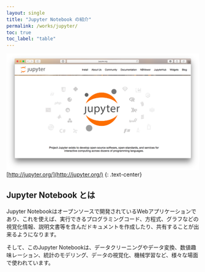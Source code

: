 ```yaml
---
layout: single
title: "Jupyter Notebook の紹介"
permalink: /works/jupyter/
toc: true
toc_label: "table"
---
```


![jupyter_ss](/assets/images/jupyterss.png)
[http://jupyter.org/](http://jupyter.org/)
{: .text-center}

## Jupyter Notebook とは
Jupyter Notebookはオープンソースで開発されているWebアプリケーションであり、これを使えば、実行できるプログラミングコード、方程式、グラフなどの視覚化情報、説明文書等を含んだドキュメントを作成したり、共有することが出来るようになります。

そして、このJupyter Notebookは、データクリーニングやデータ変換、数値趣味レーション、統計のモデリング、データの視覚化、機械学習など、様々な場面で使われています。

